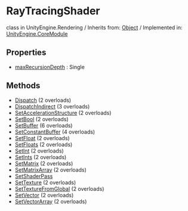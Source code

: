 # RayTracingShader
class in UnityEngine.Rendering
 / Inherits from: <a href="https://docs.unity3d.com/6000.0/Documentation/ScriptReference/Object.html">Object</a> / Implemented in: <a href="https://docs.unity3d.com/6000.0/Documentation/ScriptReference/UnityEngine.CoreModule.html">UnityEngine.CoreModule</a>

## Properties
- <a href="https://docs.unity3d.com/6000.0/Documentation/ScriptReference/RayTracingShader-maxRecursionDepth.html">maxRecursionDepth</a> : Single

## Methods
- <a href="https://docs.unity3d.com/6000.0/Documentation/ScriptReference/RayTracingShader.Dispatch.html">Dispatch</a> (2 overloads)
- <a href="https://docs.unity3d.com/6000.0/Documentation/ScriptReference/RayTracingShader.DispatchIndirect.html">DispatchIndirect</a> (3 overloads)
- <a href="https://docs.unity3d.com/6000.0/Documentation/ScriptReference/RayTracingShader.SetAccelerationStructure.html">SetAccelerationStructure</a> (2 overloads)
- <a href="https://docs.unity3d.com/6000.0/Documentation/ScriptReference/RayTracingShader.SetBool.html">SetBool</a> (2 overloads)
- <a href="https://docs.unity3d.com/6000.0/Documentation/ScriptReference/RayTracingShader.SetBuffer.html">SetBuffer</a> (6 overloads)
- <a href="https://docs.unity3d.com/6000.0/Documentation/ScriptReference/RayTracingShader.SetConstantBuffer.html">SetConstantBuffer</a> (4 overloads)
- <a href="https://docs.unity3d.com/6000.0/Documentation/ScriptReference/RayTracingShader.SetFloat.html">SetFloat</a> (2 overloads)
- <a href="https://docs.unity3d.com/6000.0/Documentation/ScriptReference/RayTracingShader.SetFloats.html">SetFloats</a> (2 overloads)
- <a href="https://docs.unity3d.com/6000.0/Documentation/ScriptReference/RayTracingShader.SetInt.html">SetInt</a> (2 overloads)
- <a href="https://docs.unity3d.com/6000.0/Documentation/ScriptReference/RayTracingShader.SetInts.html">SetInts</a> (2 overloads)
- <a href="https://docs.unity3d.com/6000.0/Documentation/ScriptReference/RayTracingShader.SetMatrix.html">SetMatrix</a> (2 overloads)
- <a href="https://docs.unity3d.com/6000.0/Documentation/ScriptReference/RayTracingShader.SetMatrixArray.html">SetMatrixArray</a> (2 overloads)
- <a href="https://docs.unity3d.com/6000.0/Documentation/ScriptReference/RayTracingShader.SetShaderPass.html">SetShaderPass</a>
- <a href="https://docs.unity3d.com/6000.0/Documentation/ScriptReference/RayTracingShader.SetTexture.html">SetTexture</a> (2 overloads)
- <a href="https://docs.unity3d.com/6000.0/Documentation/ScriptReference/RayTracingShader.SetTextureFromGlobal.html">SetTextureFromGlobal</a> (2 overloads)
- <a href="https://docs.unity3d.com/6000.0/Documentation/ScriptReference/RayTracingShader.SetVector.html">SetVector</a> (2 overloads)
- <a href="https://docs.unity3d.com/6000.0/Documentation/ScriptReference/RayTracingShader.SetVectorArray.html">SetVectorArray</a> (2 overloads)

